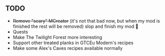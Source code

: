 ## TODO

- ~~Remove "scary" MCreator~~ (it's not that bad now, but when my mod is finished the rest will be removed) slop and finish my mod 👀
- Quests
- Make The Twilight Forest more interesting
- Support other treated planks in GTCEu Modern's recipes
- Make some Alex's Caves recipes available normally
